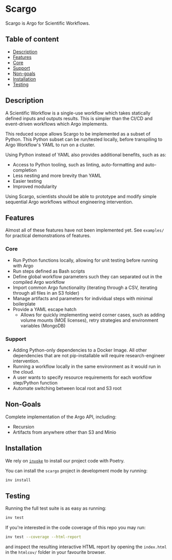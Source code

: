 # Scargo

Scargo is Argo for Scientific Workflows.

## Table of content

- [Description](#description)
- [Features](#features)
- [Core](#core)
- [Support](#support)
- [Non-goals](#non-goals)
- [Installation](#installation)
- [Testing](#testing)

## Description

A Scientific Workflow is a single-use workflow which takes statically defined inputs and outputs results. This is simpler than the CI/CD and event-driven workflows which Argo implements.

This reduced scope allows Scargo to be implemented as a subset of Python. This Python subset can be run/tested locally, before transpiling to Argo Workflow's YAML to run on a cluster.

Using Python instead of YAML also provides additional benefits, such as as:

- Access to Python tooling, such as linting, auto-formatting and auto-completion
- Less nesting and more brevity than YAML
- Easier testing
- Improved modularity

Using Scargo, scientists should be able to prototype and modify simple sequential Argo workflows without engineering intervention. 

## Features

Almost all of these features have not been implemented yet. See `examples/` for practical demonstrations of features.

### Core

- Run Python functions locally, allowing for unit testing before running with Argo
- Run steps defined as Bash scripts
- Define global workflow parameters such they can separated out in the compiled Argo workflow
- Import common Argo functionality (iterating through a CSV, iterating through all files in an S3 folder)
- Manage artifacts and parameters for individual steps with minimal boilerplate
- Provide a YAML escape hatch
    - Allows for quickly implementing weird corner cases, such as adding volume mounts (MOE licenses), retry strategies and environment variables (MongoDB)

### Support

- Adding Python-only dependencies to a Docker Image. All other dependencies that are not pip-installable will require research-engineer intervention.
- Running a workflow locally in the same environment as it would run in the cloud.
- A user wants to specify resource requirements for each workflow step/Python function
- Automate switching between local root and S3 root

## Non-Goals

Complete implementation of the Argo API, including:

- Recursion
- Artifacts from anywhere other than S3 and Minio

## Installation

We rely on [`invoke`](http://www.pyinvoke.org/) to install our project code with Poetry.

You can install the `scargo` project in development mode by running:
```bash
inv install
```

## Testing

Running the full test suite is as easy as running:
```bash
inv test
```

If you're interested in the code coverage of this repo you may run:
```bash
inv test --coverage --html-report
```
and inspect the resulting interactive HTML report by opening the `index.html` in the `htmlcov/` folder in your favourite browser.
